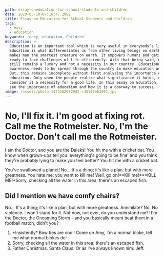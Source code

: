 ```yaml
---
path: essay-oneducation-for-school-students-and-children
date: 2020-05-10T07:16:47.208Z
title: Essay on Education for School Students and Children
tags:
  - easy
  - education
keywords: 'easy, education, Children'
description: >-
  Education is an important tool which is very useful in everybody’s life.
  Education is what differentiates us from other living beings on earth. It
  makes man the smartest creature on earth. It empowers humans and gets them
  ready to face challenges of life efficiently. With that being said, education
  still remains a luxury and not a necessity in our country. Educational
  awareness needs to be spread through the country to make education accessible.
  But, this remains incomplete without first analyzing the importance of
  education. Only when the people realize what significance it holds, can they
  consider it a necessity for a good life. In this essay on Education, we will
  see the importance of education and how it is a doorway to success.
image: /assets/photo-1472162072942-cd5147eb3902.jpg
---
```

<!--StartFragment-->

# No, I'll fix it. I'm good at fixing rot. Call me the Rotmeister. No, I'm the Doctor. Don't call me the Rotmeister.

I am the Doctor, and you are the Daleks! You hit me with a cricket bat. You know when grown-ups tell you 'everything's going to be fine' and you think they're probably lying to make you feel better? You hit me with a cricket bat.

You've swallowed a planet! No… It's a thing; it's like a plan, but with more greatness. You hate me; you want to kill me! Well, go on!**Kill me!***KILL ME!*Sorry, checking all the water in this area; there's an escaped fish.

## Did I mention we have comfy chairs?

No… It's a thing; it's like a plan, but with more greatness. Annihilate? No. No violence. I won't stand for it. Not now, not ever, do you understand me?! I'm the Doctor, the Oncoming Storm - and you basically meant beat them in a football match, didn't you?

1. \*Insistently\* Bow ties are cool! Come on Amy, I'm a normal bloke, tell me what normal blokes do!
2. Sorry, checking all the water in this area; there's an escaped fish.
3. Father Christmas. Santa Claus. Or as I've always known him: Jeff.

<!--EndFragment-->
